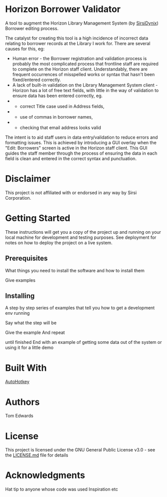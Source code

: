 # Horizon Borrower Validator
A tool to augment the Horizon Library Management System (by [SirsiDynix](http://www.sirsidynix.com/)) Borrower editing process. 

The catalyst for creating this tool is a high incidence of incorrect data relating to borrower records at the Library I work for. There are several causes for this, eg:
* Human error - the Borrower registration and validation process is probably the most complicated process that frontline staff are required to complete on the Horizon staff client. Understandably, there are frequent occurrences of misspelled works or syntax that hasn't been fixed/entered correctly.
* A lack of built-in validation on the Library Management System client - Horizon has a lot of free text fields, with little in the way of validation to ensure data has been entered correctly, eg. 
* * correct Title case used in Address fields, 
* * use of commas in borrower names, 
* * checking that email address looks valid

The intent is to aid staff users in data entry/validation to reduce errors and formatting issues. This is achieved by introducing a GUI overlay when the "Edit: Borrowers" screen is active in the Horizon staff client. This GUI guides the staff member through the process of ensuring the data in each field is clean and entered in the correct syntax and punctuation.

# Disclaimer
This project is not affiliated with or endorsed in any way by Sirsi Corporation.

# Getting Started
These instructions will get you a copy of the project up and running on your local machine for development and testing purposes. See deployment for notes on how to deploy the project on a live system.

## Prerequisites
What things you need to install the software and how to install them

Give examples

## Installing
A step by step series of examples that tell you how to get a development env running

Say what the step will be

Give the example
And repeat

until finished
End with an example of getting some data out of the system or using it for a little demo

# Built With
[AutoHotkey](https://autohotkey.com/)

# Authors
Tom Edwards

# License
This project is licensed under the GNU General Public License v3.0 - see the [LICENSE.md](https://github.com/tomelabs/Horizon-borrower-validator/blob/master/LICENSE) file for details

# Acknowledgments
Hat tip to anyone whose code was used
Inspiration
etc

